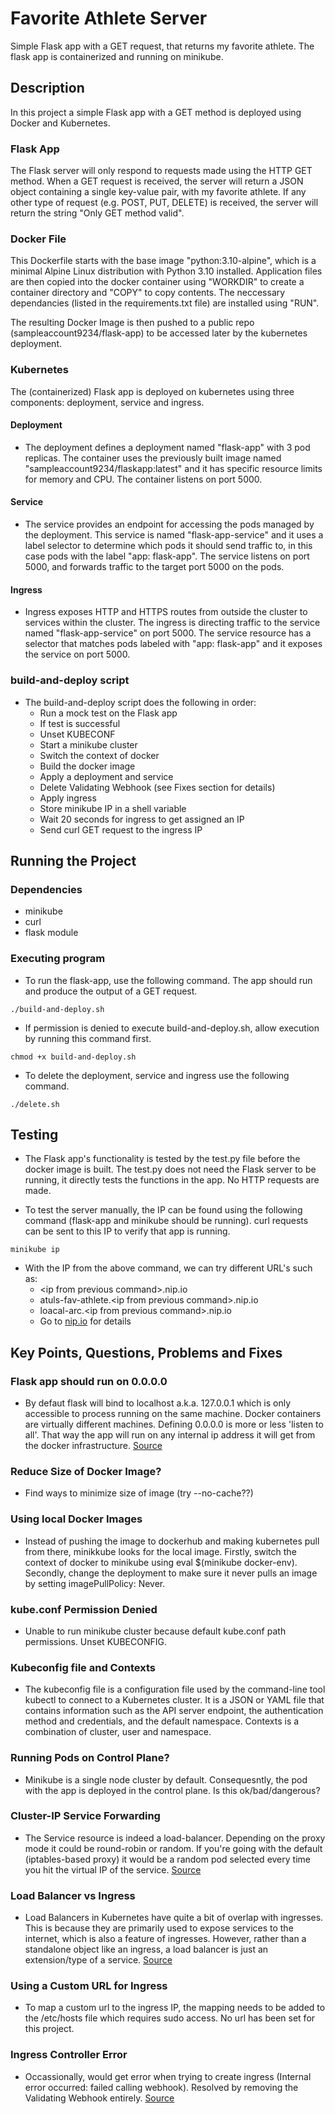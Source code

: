 # Favorite Athlete Server

Simple Flask app with a GET request, that returns my favorite athlete. The flask app is containerized and running on minikube.

## Description

In this project a simple Flask app with a GET method is deployed using Docker and Kubernetes.

### Flask App

The Flask server will only respond to requests made using the HTTP GET method. When a GET request is received, the server will return a JSON object containing a single key-value pair, with my favorite athlete. If any other type of request (e.g. POST, PUT, DELETE) is received, the server will return the string "Only GET method valid".

### Docker File

This Dockerfile starts with the base image "python:3.10-alpine", which is a minimal Alpine Linux distribution with Python 3.10 installed. Application files are then copied into the docker container using "WORKDIR" to create a container directory and "COPY" to copy contents. The neccessary dependancies (listed in the requirements.txt file) are installed using "RUN".

The resulting Docker Image is then pushed to a public repo (sampleaccount9234/flask-app) to be accessed later by the kubernetes deployment.

### Kubernetes

The (containerized) Flask app is deployed on kubernetes using three components: deployment, service and ingress.

#### Deployment

* The deployment defines a deployment named "flask-app" with 3 pod replicas. The container uses the previously built image named "sampleaccount9234/flaskapp:latest" and it has specific resource limits for memory and CPU. The container listens on port 5000.

#### Service

* The service provides an endpoint for accessing the pods managed by the deployment. This service is named "flask-app-service" and it uses a label selector to determine which pods it should send traffic to, in this case pods with the label "app: flask-app". The service listens on port 5000, and forwards traffic to the target port 5000 on the pods.

#### Ingress

* Ingress exposes HTTP and HTTPS routes from outside the cluster to services within the cluster. The ingress is directing traffic to the service named "flask-app-service" on port 5000. The service resource has a selector that matches pods labeled with "app: flask-app" and it exposes the service on port 5000.

### build-and-deploy script

* The build-and-deploy script does the following in order:
  * Run a mock test on the Flask app
  * If test is successful
  * Unset KUBECONF
  * Start a minikube cluster
  * Switch the context of docker
  * Build the docker image
  * Apply a deployment and service
  * Delete Validating Webhook (see Fixes section for details)
  * Apply ingress
  * Store minikube IP in a shell variable
  * Wait 20 seconds for ingress to get assigned an IP
  * Send curl GET request to the ingress IP
 
## Running the Project

### Dependencies

* minikube
* curl
* flask module

### Executing program

* To run the flask-app, use the following command. The app should run and produce the output of a GET request.
```
./build-and-deploy.sh
```
* If permission is denied to execute build-and-deploy.sh, allow execution by running this command first.
```
chmod +x build-and-deploy.sh
```
* To delete the deployment, service and ingress use the following command.
```
./delete.sh
```

## Testing

* The Flask app's functionality is tested by the test.py file before the docker image is built. The test.py does not need the Flask server to be running, it directly tests the functions in the app. No HTTP requests are made.

* To test the server manually, the IP can be found using the following command (flask-app and minikube should be running). curl requests can be sent to this IP to verify that app is running.
```
minikube ip
```

* With the IP from the above command, we can try different URL's such as:
  * <ip from previous command\>.nip.io
  * atuls-fav-athlete.<ip from previous command\>.nip.io
  * loacal-arc.<ip from previous command\>.nip.io
  * Go to [nip.io](https://nip.io/) for details

## Key Points, Questions, Problems and Fixes

### Flask app should run on 0.0.0.0

* By defaut flask will bind to localhost a.k.a. 127.0.0.1 which is only accessible to process running on the same machine. Docker containers are virtually different machines. Defining 0.0.0.0 is more or less 'listen to all'. That way the app will run on any internal ip address it will get from the docker infrastructure. [Source](https://www.reddit.com/r/docker/comments/xwfm08/why_do_i_need_to_specify_host0000_when_running_a/)

### Reduce Size of Docker Image?

* Find ways to minimize size of image (try --no-cache??)

### Using local Docker Images

*  Instead of pushing the image to dockerhub and making kubernetes pull from there, minikkube looks for the local image. Firstly, switch the context of docker to minikube using eval $(minikube docker-env). Secondly, change the deployment to make sure it never pulls an image by setting imagePullPolicy: Never.

### kube.conf Permission Denied

* Unable to run minikube cluster because default kube.conf path permissions. Unset KUBECONFIG.

### Kubeconfig file and Contexts

* The kubeconfig file is a configuration file used by the command-line tool kubectl to connect to a Kubernetes cluster. It is a JSON or YAML file that contains information such as the API server endpoint, the authentication method and credentials, and the default namespace. Contexts is a combination of cluster, user and namespace.

### Running Pods on Control Plane?

* Minikube is a single node cluster by default. Consequesntly, the pod with the app is deployed in the control plane. Is this ok/bad/dangerous?

### Cluster-IP Service Forwarding

* The Service resource is indeed a load-balancer. Depending on the proxy mode it could be round-robin or random. If you're going with the default (iptables-based proxy) it would be a random pod selected every time you hit the virtual IP of the service. [Source](https://stackoverflow.com/questions/52268491/how-does-kubernetes-service-decide-which-backend-pod-to-route-to)

### Load Balancer vs Ingress

* Load Balancers in Kubernetes have quite a bit of overlap with ingresses. This is because they are primarily used to expose services to the internet, which is also a feature of ingresses. However, rather than a standalone object like an ingress, a load balancer is just an extension/type of a service. [Source](https://www.baeldung.com/ops/kubernetes-ingress-vs-load-balancer)

### Using a Custom URL for Ingress

* To map a custom url to the ingress IP, the mapping needs to be added to the /etc/hosts file which requires sudo access. No url has been set for this project.

### Ingress Controller Error

* Occassionally, would get error when trying to create ingress (Internal error occurred: failed calling webhook). Resolved by removing the Validating Webhook entirely. [Source](https://stackoverflow.com/questions/61616203/nginx-ingress-controller-failed-calling-webhook)